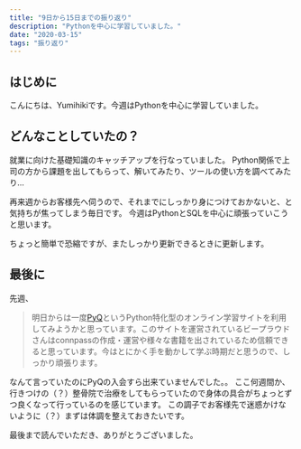 ```yaml
---
title: "9日から15日までの振り返り"
description: "Pythonを中心に学習していました。"
date: "2020-03-15"
tags: "振り返り"
---
```


## はじめに

こんにちは、Yumihikiです。今週はPythonを中心に学習していました。

## どんなことしていたの？

就業に向けた基礎知識のキャッチアップを行なっていました。
Python関係で上司の方から課題を出してもらって、解いてみたり、ツールの使い方を調べてみたり...

再来週からお客様先へ伺うので、それまでにしっかり身につけておかないと、と気持ちが焦ってしまう毎日です。
今週はPythonとSQLを中心に頑張っていこうと思います。

ちょっと簡単で恐縮ですが、またしっかり更新できるときに更新します。

## 最後に

先週、
> 明日からは一度[PyQ](https://pyq.jp/)というPython特化型のオンライン学習サイトを利用してみようかと思っています。このサイトを運営されているビープラウドさんはconnpassの作成・運営や様々な書籍を出されているため信頼できると思っています。今はとにかく手を動かして学ぶ時期だと思うので、しっかり頑張ります。

なんて言っていたのにPyQの入会すら出来ていませんでした。。
ここ何週間か、行きつけの（？）整骨院で治療をしてもらっていたので身体の具合がちょっとずつ良くなって行っているのを感じています。
この調子でお客様先で迷惑かけないように（？）まずは体調を整えておきたいです。

最後まで読んでいただき、ありがとうございました。
